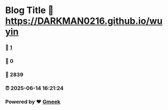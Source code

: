 # Blog Title :link: https://DARKMAN0216.github.io/wuyin 
### :page_facing_up: [1](https://DARKMAN0216.github.io/wuyin/tag.html) 
### :speech_balloon: 0 
### :hibiscus: 2839 
### :alarm_clock: 2025-06-14 16:21:24 
### Powered by :heart: [Gmeek](https://github.com/Meekdai/Gmeek)
